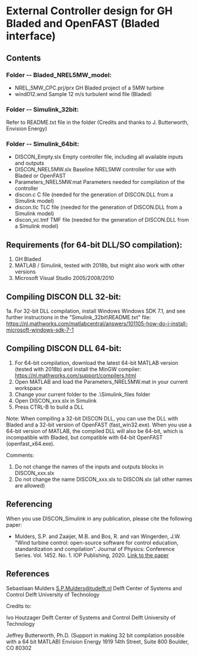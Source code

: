 # External Controller design for GH Bladed and OpenFAST (Bladed interface)

## Contents

### Folder -- Bladed_NREL5MW_model:
- NREL_5MW_CPC.prj/prx        GH Bladed project of a 5MW turbine
- wind012.wnd                 Sample 12 m/s turbulent wind file (Bladed)

### Folder -- Simulink_32bit:
Refer to README.txt file in the folder (Credits and thanks to J. Butterworth, Envision Energy)

### Folder -- Simulink_64bit:
- DISCON_Empty.slx            Empty controller file, including all available inputs and outputs
- DISCON_NREL5MW.slx          Baseline NREL5MW controller for use with Bladed or OpenFAST
- Parameters_NREL5MW.mat      Parameters needed for compilation of the controller
- discon.c                    C file (needed for the generation of DISCON.DLL from a Simulink model)
- discon.tlc                  TLC file (needed for the generation of DISCON.DLL from a Simulink model)
- discon_vc.tmf               TMF file (needed for the generation of DISCON.DLL from a Simulink model)

## Requirements (for 64-bit DLL/SO compilation):
1. GH Bladed
2. MATLAB / Simulink, tested with 2018b, but might also work with other versions
3. Microsoft Visual Studio 2005/2008/2010

## Compiling DISCON DLL 32-bit:
1a. For 32-bit DLL compilation, install Windows Windows SDK 7.1, and see further instructions in the "Simulink_32bit\README.txt" file:
https://nl.mathworks.com/matlabcentral/answers/101105-how-do-i-install-microsoft-windows-sdk-7-1 

## Compiling DISCON DLL 64-bit:
1. For 64-bit compilation, download the latest 64-bit MATLAB version (tested with 2018b) and install the MinGW compiler:
https://nl.mathworks.com/support/compilers.html
2. Open MATLAB and load the Parameters_NREL5MW.mat in your current workspace
3. Change your current folder to the .\Simulink_files folder
4. Open DISCON_xxx.slx in Simulink
5. Press CTRL-B to build a DLL

Note: When compiling a 32-bit DISCON DLL, you can use the DLL with Bladed and a 32-bit version of OpenFAST (fast_win32.exe). When you use a 64-bit version of MATLAB, the compiled DLL will also be 64-bit, which is incompatible with Bladed, but compatible with 64-bit OpenFAST (openfast_x64.exe).

Comments:
1. Do not change the names of the inputs and outputs blocks in DISCON_xxx.slx
2. Do not change the name DISCON_xxx.slx to DISCON.slx (all other names are allowed)

## Referencing
When you use DISCON_Simulink in any publication, please cite the following paper:
* Mulders, S.P. and Zaaijer, M.B. and Bos, R. and van Wingerden, J.W. "Wind turbine control: open-source software for control education, standardization and compilation". Journal of Physics: Conference Series. Vol. 1452. No. 1. IOP Publishing, 2020. [Link to the paper](https://iopscience.iop.org/article/10.1088/1742-6596/1452/1/012010)

## References 
Sebastiaan Mulders
S.P.Mulders@tudelft.nl
Delft Center of Systems and Control
Delft University of Technology

Credits to:

Ivo Houtzager
Delft Center of Systems and Control
Delft University of Technology

Jeffrey Butterworth, Ph.D. (Support in making 32 bit compilation possible with a 64 bit MATLAB)
Envision Energy
1919 14th Street, Suite 800
Boulder, CO 80302
